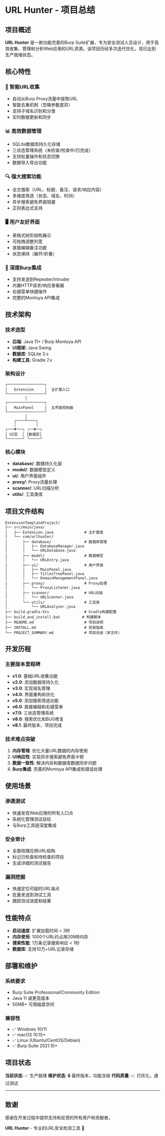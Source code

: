 # URL Hunter - 项目总结

## 项目概述

**URL Hunter** 是一款功能完善的Burp Suite扩展，专为安全测试人员设计，用于高效收集、管理和分析Web应用的URL资源。该项目历经多次迭代优化，现已达到生产就绪状态。

## 核心特性

### 🎯 智能URL收集
- 自动从Burp Proxy流量中提取URL
- 智能去重机制（忽略参数差异）
- 支持子域名识别和分类
- 实时数据更新和同步

### 📊 高效数据管理
- SQLite数据库持久化存储
- 三状态管理系统（未检查/检查中/已完成）
- 支持批量操作和状态切换
- 数据导入导出功能

### 🔍 强大搜索功能
- 全文搜索（URL、标题、备注、请求/响应内容）
- 多维度筛选（状态、域名、时间）
- 异步搜索避免界面阻塞
- 正则表达式支持

### 🖥️ 用户友好界面
- 表格式树形结构展示
- 可拖拽调整列宽
- 直接编辑备注功能
- 状态保持（展开/折叠）

### 🔗 深度Burp集成
- 支持发送到Repeater/Intruder
- 内置HTTP请求/响应查看器
- 右键菜单快捷操作
- 完整的Montoya API集成

## 技术架构

### 技术选型
- **后端**: Java 11+ / Burp Montoya API
- **UI框架**: Java Swing
- **数据库**: SQLite 3.x
- **构建工具**: Gradle 7.x

### 架构设计
```
┌─────────────────┐
│   Extension     │  主扩展入口
└─────────────────┘
         │
┌─────────────────┐
│   MainPanel     │  主界面控制器
└─────────────────┘
         │
    ┌────┴────┐
    │         │
┌───▼───┐ ┌──▼──┐
│ UI层  │ │数据层│
└───────┘ └─────┘
```

### 核心模块
- **database/**: 数据持久化层
- **model/**: 数据模型定义
- **ui/**: 用户界面组件
- **proxy/**: Proxy流量处理
- **scanner/**: URL扫描分析
- **utils/**: 工具类库

## 项目文件结构

```
ExtensionTemplateProject/
├── src/main/java/
│   ├── Extension.java              # 主扩展类
│   └── com/urlhunter/
│       ├── database/               # 数据库管理
│       │   ├── DatabaseManager.java
│       │   └── URLDatabase.java
│       ├── model/                  # 数据模型
│       │   └── URLEntry.java
│       ├── ui/                     # 用户界面
│       │   ├── MainPanel.java
│       │   ├── TitlesTreePanel.java
│       │   └── DomainManagementPanel.java
│       ├── proxy/                  # Proxy处理
│       │   └── ProxyListener.java
│       ├── scanner/                # URL扫描
│       │   └── URLScanner.java
│       └── utils/                  # 工具类
│           └── URLAnalyzer.java
├── build.gradle.kts                # Gradle构建配置
├── build_and_install.bat          # 构建脚本
├── README.md                       # 项目说明
├── INSTALL.md                      # 安装指南
└── PROJECT_SUMMARY.md              # 项目总结（本文件）
```

## 开发历程

### 主要版本里程碑
- **v1.0**: 基础URL收集功能
- **v2.0**: 添加数据库持久化
- **v3.0**: 实现域名管理
- **v4.0**: 界面重构和优化
- **v5.0**: 添加搜索筛选功能
- **v6.0**: 直接编辑和右键菜单
- **v7.0**: 三状态管理系统
- **v8.0**: 搜索优化和BUG修复
- **v8.1**: 最终版本，项目完成

### 技术难点突破
1. **内存管理**: 优化大量URL数据的内存使用
2. **UI响应性**: 实现异步搜索避免界面卡顿
3. **数据一致性**: 解决内存和数据库数据同步问题
4. **Burp集成**: 完善的Montoya API集成和错误处理

## 使用场景

### 渗透测试
- 快速发现Web应用的所有入口点
- 系统化管理测试目标
- 与Burp工具链深度集成

### 安全审计
- 全面梳理应用URL结构
- 标记已检查和待检查的项目
- 生成详细的测试报告

### 漏洞挖掘
- 快速定位可疑的URL端点
- 批量发送到测试工具
- 跟踪测试进度和结果

## 性能特点

- **启动速度**: 扩展加载时间 < 3秒
- **内存使用**: 1000个URL约占用20MB内存
- **搜索性能**: 1万条记录搜索响应 < 1秒
- **数据库**: 支持10万+URL记录存储

## 部署和维护

### 系统要求
- Burp Suite Professional/Community Edition
- Java 11 或更高版本
- 50MB+ 可用磁盘空间

### 兼容性
- ✅ Windows 10/11
- ✅ macOS 10.15+
- ✅ Linux (Ubuntu/CentOS/Debian)
- ✅ Burp Suite 2021.10+

## 项目状态

**当前状态**: ✅ 生产就绪
**维护状态**: 🔒 最终版本，功能冻结
**代码质量**: 📈 已优化，通过测试

---

## 致谢

感谢在开发过程中提供支持和反馈的所有用户和贡献者。

**URL Hunter** - 专业的URL安全检测工具 🎯 